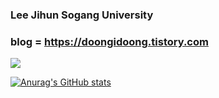 ### Lee Jihun Sogang University

### blog = https://doongidoong.tistory.com
<a href="https://doongidoong.tistory.com" target="_blank"><img src="https://img.shields.io/badge/Android-3DDC84?style=flat-square&logo=Android&logoColor=white"/>

![Anurag's GitHub stats](https://github-readme-stats.vercel.app/api?username=doongidoong&show_icons=true&theme=radical)
